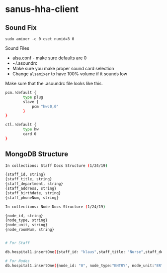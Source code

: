 # sanus-hha-client

## Sound Fix
`sudo amixer -c 0 cset numid=3 0`

Sound Files
* alsa.conf - make sure defaults are 0
* ~/.asoundrc
* Make sure you make proper sound card selection
* Change `alsamixer` to have 100% volume if it sounds low

Make sure that the .asoundrc file looks like this.


```sh
pcm.!default {
        type plug
        slave {
            pcm "hw:0,0"
        }
}

ctl.!default {
        type hw
        card 0
}
```
## MongoDB Structure
```sh
In collections: Staff Docs Structure (1/24/19)

{staff_id, string}
{staff_title, string}
{staff_department, string}
{staff_address, string}
{staff_birthdate, string}
{staff_phoneNum, string}

In collections: Node Docs Structure (1/24/19)

{node_id, string}
{node_type, string}
{node_unit, string}
{node_roomNum, string}


# For Staff

db.hospital1.insertOne({staff_id: "klaus",staff_title: "Nurse",staff_department: "Oncology",staff_address: "China",staff_birthdate: "08/01/1993",staff_phoneNum: "4046323234"})

# For Nodes
db.hospital1.insertOne({node_id: "0", node_type:"ENTRY", node_unit:"ER", node_roomNum: "2500"})

```